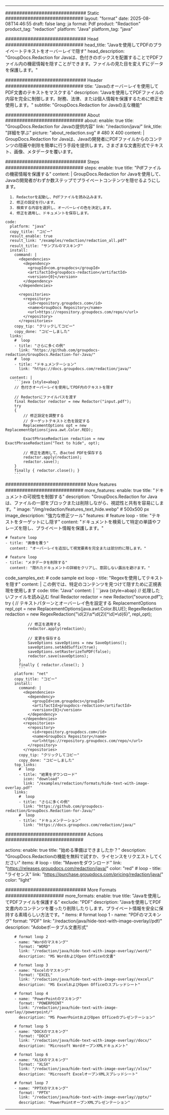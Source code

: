 
---
############################# Static ############################
layout: "format"
date:  2025-08-08T14:46:55
draft: false
lang: ja
format: Pdf
product: "Redaction"
product_tag: "redaction"
platform: "Java"
platform_tag: "java"

############################# Head ############################
head_title: "Javaを使用してPDFのプライベートテキストをオーバーレイで隠す"
head_description: "GroupDocs.Redaction for Javaは、色付きのボックスを配置することでPDFファイル内の機密情報を隠すことができます。ファイルの見た目を変えずにデータを保護します。"

############################# Header ############################
title: "Javaのオーバーレイを使用してPDF文書のテキストをマスクする" 
description: "Javaを使用してPDFファイルの内容を完全に制御します。財務、法律、または個人情報を保護するために修正を使用します。"
subtitle: "GroupDocs.Redaction for Javaの主な機能" 

############################# About ############################
about:
    enable: true
    title: "GroupDocs.Redaction for Javaの提供内容"
    link: "/redaction/java/"
    link_title: "詳細を学ぶ"
    picture: "about_redaction.svg" # 480 X 400
    content: |
       GroupDocs.Redaction for Javaは、Javaの開発者にPDFファイルからのコンテンツの隠蔽や削除を簡単に行う手段を提供します。さまざまな文書形式でテキスト、画像、メタデータを覆います。

############################# Steps ############################
steps:
    enable: true
    title: "Pdfファイルの機密情報を保護する"
    content: |
      GroupDocs.Redaction for Javaを使用して、Javaの開発者がわずか数ステップでプライベートコンテンツを隠せるようにします。
      
      1. Redactorを起動し、Pdfファイルを読み込みます。
      2. 修正の設定を行います。
      3. 検索する内容を選択し、オーバーレイの色を決定します。
      4. 修正を適用し、ドキュメントを保存します。
   
    code:
      platform: "java"
      copy_title: "コピー"
      result_enable: true
      result_link: "/examples/redaction/redaction_all.pdf"
      result_title: "サンプルのマスキング"
      install:
        command: |
          <dependencies>
            <dependency>
              <groupId>com.groupdocs</groupId>
              <artifactId>groupdocs-redaction</artifactId>
              <version>{0}</version>
            </dependency>
          </dependencies>

          <repositories>
            <repository>
              <id>repository.groupdocs.com</id>
              <name>GroupDocs Repository</name>
              <url>https://repository.groupdocs.com/repo/</url>
            </repository>
          </repositories>
        copy_tip: "クリックしてコピー"
        copy_done: "コピーしました"
      links:
        #  loop
        - title: "さらに多くの例"
          link: "https://github.com/groupdocs-redaction/GroupDocs.Redaction-for-Java/"
        #  loop
        - title: "ドキュメンテーション"
          link: "https://docs.groupdocs.com/redaction/java/"
          
      content: |
        ```java {style=abap}
        // 色付きオーバーレイを使用してPDF内のテキストを隠す

        // Redactorにファイルパスを渡す
        final Redactor redactor = new Redactor("input.pdf");
        try
        {
            // 修正設定を調整する
            // ターゲットテキストと色を設定する
            ReplacementOptions opt = new ReplacementOptions(java.awt.Color.RED);
            
            ExactPhraseRedaction redaction = new ExactPhraseRedaction("Text to hide", opt);

            // 修正を適用して、赤acted PDFを保存する
            redactor.apply(redaction);
            redactor.save();
        }
        finally { redactor.close(); }
        ```            


############################# More features ############################
more_features:
  enable: true
  title: "ドキュメントの可視性を制御する"
  description: "GroupDocs.Redaction for Javaは、ファイルの一部をブロックまたは削除しながら、視認性と共有を容易にします。"
  image: "/img/redaction/features_text_hide.webp" # 500x500 px
  image_description: "強力な修正ツール"
  features:
    # feature loop
    - title: "テキストをターゲットにし隠す"
      content: "ドキュメントを検索して特定の単語やフレーズを隠し、プライベート情報を保護します。"

    # feature loop
    - title: "画像を覆う"
      content: "オーバーレイを追加して視覚要素を完全または部分的に隠します。"

    # feature loop
    - title: "メタデータを削除する"
      content: "隠れたドキュメントの詳細をクリアし、意図しない露出を避けます。"
      
  code_samples_ext:
    # code sample ext loop
    - title: "Regexを使用してテキストを隠す"
      content: |
        この例では、特定のコンテンツを見つけて隠すために正規表現を使用します
      code:
        title: "Java"
        content: |
          ```java {style=abap}
          //  処理したいファイルを読み込む
          final Redactor redactor = new Redactor("source.pdf");
          try
          {
              // テキストパターンとオーバーレイ色を設定する
              ReplacementOptions repl_opt = new ReplacementOptions(java.awt.Color.BLUE);
              RegexRedaction redaction = new RegexRedaction("\\d{2}\\s*\\d{2}[^\\d]*\\d{6}", repl_opt);
              
              // 修正を適用する
              redactor.apply(redaction);

              // 変更を保存する
              SaveOptions saveOptions = new SaveOptions();
              saveOptions.setAddSuffix(true);
              saveOptions.setRasterizeToPDF(false);
              redactor.save(saveOptions);
          }
          finally { redactor.close(); }
          ```
        platform: "net"
        copy_title: "コピー"
        install:
          command: |
            <dependencies>
              <dependency>
                <groupId>com.groupdocs</groupId>
                <artifactId>groupdocs-redaction</artifactId>
                <version>{0}</version>
              </dependency>
            </dependencies>
            <repositories>
              <repository>
                <id>repository.groupdocs.com</id>
                <name>GroupDocs Repository</name>
                <url>https://repository.groupdocs.com/repo/</url>
              </repository>
            </repositories>
          copy_tip: "クリックしてコピー"
          copy_done: "コピーしました"
        top_links:
          #  loop
          - title: "結果をダウンロード"
            icon: "download"
            link: "/examples/redaction/formats/hide-text-with-image-overlay.pdf"
        links:
          #  loop
          - title: "さらに多くの例"
            link: "https://github.com/groupdocs-redaction/GroupDocs.Redaction-for-Java/"
          #  loop
          - title: "ドキュメンテーション"
            link: "https://docs.groupdocs.com/redaction/java/"


############################# Actions ############################

actions:
  enable: true
  title: "始める準備はできましたか？"
  description: "GroupDocs.Redactionの機能を無料で試すか、ライセンスをリクエストしてください"
  items:
    #  loop
    - title: "Mavenをダウンロード"
      link: "https://releases.groupdocs.com/redaction/java/"
      color: "red"
        #  loop
    - title: "ライセンス"
      link: "https://purchase.groupdocs.com/pricing/redaction/java/"
      color: "light"


############################# More Formats #####################
more_formats:
    enable: true
    title: "Javaを使用してPDFファイルを保護する"
    exclude: "PDF"
    description: "Javaを使用してPDF文書内のコンテンツを覆ったり削除したりします。プライベート情報を安全に保持する素晴らしい方法です。"
    items: 
        # format loop 1
        - name: "PDFのマスキング"
          format: "PDF"
          link: "/redaction/java/hide-text-with-image-overlay//pdf/"
          description: "Adobeポータブル文書形式"

        # format loop 2
        - name: "Wordのマスキング"
          format: "WORD"
          link: "/redaction/java/hide-text-with-image-overlay//word/"
          description: "MS WordおよびOpen Officeの文書"
          
        # format loop 3
        - name: "Excelのマスキング"
          format: "EXCEL"
          link: "/redaction/java/hide-text-with-image-overlay//excel/"
          description: "MS ExcelおよびOpen Officeのスプレッドシート"

        # format loop 4
        - name: "PowerPointのマスキング"
          format: "POWERPOINT"
          link: "/redaction/java/hide-text-with-image-overlay//powerpoint/"
          description: "MS PowerPointおよびOpen Officeのプレゼンテーション"

        # format loop 5
        - name: "DOCXのマスキング"
          format: "DOCX"
          link: "/redaction/java/hide-text-with-image-overlay//docx/"
          description: "Microsoft WordオープンXMLドキュメント"
          
        # format loop 6
        - name: "XLSXのマスキング"
          format: "XLSX"
          link: "/redaction/java/hide-text-with-image-overlay//xlsx/"
          description: "Microsoft ExcelオープンXMLスプレッドシート"
          
        # format loop 7
        - name: "PPTXのマスキング"
          format: "PPTX"
          link: "/redaction/java/hide-text-with-image-overlay//pptx/"
          description: "PowerPointオープンXMLプレゼンテーション"


---